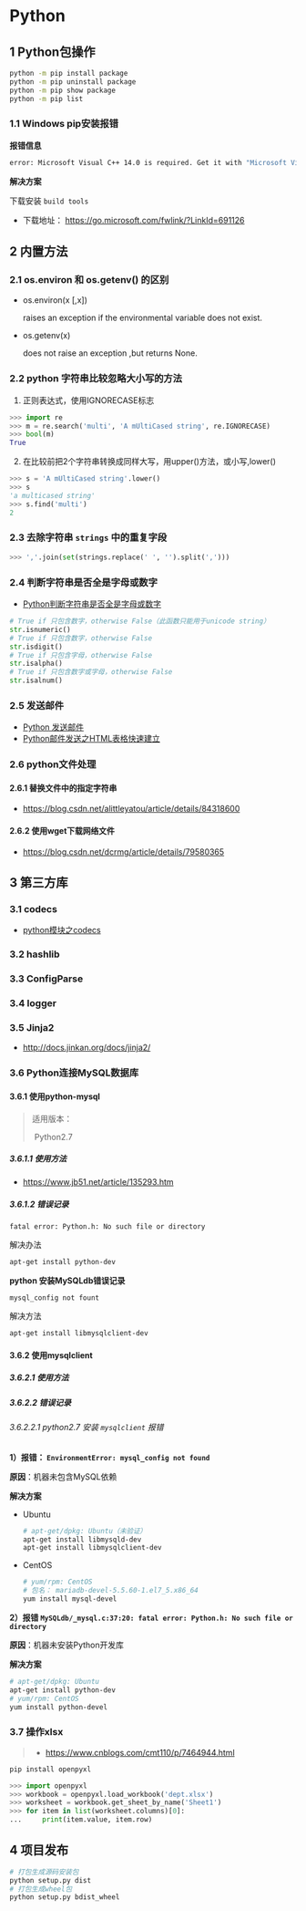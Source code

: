 # Python



## 1 Python包操作

```bash
python -m pip install package
python -m pip uninstall package
python -m pip show package
python -m pip list
```

### 1.1 Windows pip安装报错

**报错信息**

```bash
error: Microsoft Visual C++ 14.0 is required. Get it with "Microsoft Visual C++ Build Tools": http://landinghub.visualstudio.com/visual-cpp-build-tools
```

**解决方案**

下载安装 `build tools`

- 下载地址： https://go.microsoft.com/fwlink/?LinkId=691126



## 2 内置方法

### 2.1 os.environ 和 os.getenv() 的区别

* os.environ(x [,x])

  raises an exception if the environmental variable does not exist.

* os.getenv(x)

  does not raise an exception ,but returns None.

### 2.2 python 字符串比较忽略大小写的方法

1. 正则表达式，使用IGNORECASE标志

```python
>>> import re
>>> m = re.search('multi', 'A mUltiCased string', re.IGNORECASE)
>>> bool(m)
True
```

2. 在比较前把2个字符串转换成同样大写，用upper()方法，或小写,lower()

```python
>>> s = 'A mUltiCased string'.lower()
>>> s
'a multicased string'
>>> s.find('multi')
2
```

### 2.3 去除字符串 `strings` 中的重复字段

```python
>>> ','.join(set(strings.replace(' ', '').split(',')))
```

### 2.4 判断字符串是否全是字母或数字

* [Python判断字符串是否全是字母或数字](https://www.cnblogs.com/liuyihua1992/p/9649739.html)

```python
# True if 只包含数字，otherwise False（此函数只能用于unicode string）
str.isnumeric()
# True if 只包含数字，otherwise False
str.isdigit()
# True if 只包含字母，otherwise False
str.isalpha()
# True if 只包含数字或字母，otherwise False
str.isalnum()
```



### 2.5 发送邮件

- [Python 发送邮件](https://blog.csdn.net/ywjun0919/article/details/53166976)
- [Python邮件发送之HTML表格快速建立](https://blog.csdn.net/u012111465/article/details/82713561)

### 2.6 python文件处理

#### 2.6.1 替换文件中的指定字符串

* https://blog.csdn.net/alittleyatou/article/details/84318600

#### 2.6.2 使用wget下载网络文件

* https://blog.csdn.net/dcrmg/article/details/79580365

## 3 第三方库

### 3.1 codecs

- [python模块之codecs](https://www.cnblogs.com/misswangxing/p/8603529.html)

### 3.2 hashlib

### 3.3 ConfigParse

### 3.4 logger

### 3.5 Jinja2

* http://docs.jinkan.org/docs/jinja2/

### 3.6 Python连接MySQL数据库

#### 3.6.1 使用python-mysql

> 适用版本：
>
> ​	Python2.7

##### 3.6.1.1 使用方法

* https://www.jb51.net/article/135293.htm

##### 3.6.1.2 错误记录

`fatal error: Python.h: No such file or directory` 

解决办法

```bash
apt-get install python-dev
```

**python 安装MySQLdb错误记录**

`mysql_config not fount`

解决方法

```bash
apt-get install libmysqlclient-dev
```

#### 3.6.2 使用mysqlclient

##### 3.6.2.1 使用方法

##### 3.6.2.2 错误记录

###### 3.6.2.2.1 python2.7 安装 `mysqlclient` 报错

**1）报错： `EnvironmentError: mysql_config not found`**

**原因**：机器未包含MySQL依赖

**解决方案**

* Ubuntu

  ```bash
  # apt-get/dpkg: Ubuntu（未验证）
  apt-get install libmysqld-dev
  apt-get install libmysqlclient-dev
  ```

* CentOS

  ```bash
  # yum/rpm: CentOS
  # 包名： mariadb-devel-5.5.60-1.el7_5.x86_64
  yum install mysql-devel
  ```

**2）报错 `MySQLdb/_mysql.c:37:20: fatal error: Python.h: No such file or directory`**

**原因**：机器未安装Python开发库

**解决方案**

```bash
# apt-get/dpkg: Ubuntu
apt-get install python-dev
# yum/rpm: CentOS
yum install python-devel
```

### 3.7 操作xlsx

> * https://www.cnblogs.com/cmt110/p/7464944.html

```bash
pip install openpyxl
```

```python
>>> import openpyxl
>>> workbook = openpyxl.load_workbook('dept.xlsx')
>>> worksheet = workbook.get_sheet_by_name('Sheet1')
>>> for item in list(worksheet.columns)[0]:
...     print(item.value, item.row)
```

## 4 项目发布

```bash
# 打包生成源码安装包
python setup.py dist
# 打包生成wheel包
python setup.py bdist_wheel
```

